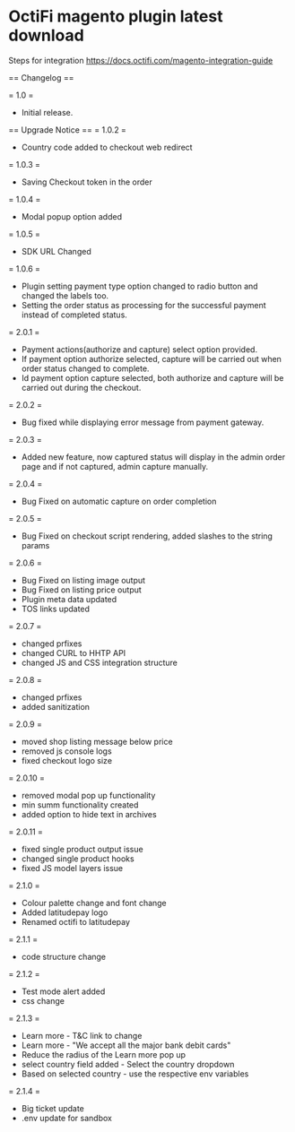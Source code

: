 # OctiFi magento plugin latest download

Steps for integration
https://docs.octifi.com/magento-integration-guide



== Changelog ==

= 1.0 =
* Initial release.

== Upgrade Notice ==
= 1.0.2 =
- Country code added to checkout web redirect

= 1.0.3 =
- Saving Checkout token in the order

= 1.0.4 =
- Modal popup option added

= 1.0.5 =
- SDK URL Changed

= 1.0.6 =
- Plugin setting payment type option changed to radio button and changed the labels too.
- Setting the order status as processing for the successful payment instead of completed status.

= 2.0.1 =
- Payment actions(authorize and capture) select option provided.
- If payment option authorize selected, capture will be carried out when order status changed to complete.
- Id payment option capture selected, both authorize and capture will be carried out during the checkout.

= 2.0.2 =
- Bug fixed while displaying error message from payment gateway.

= 2.0.3 =
- Added new feature, now captured status will display in the admin order page and if not captured, admin capture manually.

= 2.0.4 =
- Bug Fixed on automatic capture on order completion

= 2.0.5 =
- Bug Fixed on checkout script rendering, added slashes to the string params

= 2.0.6 =
- Bug Fixed on listing image output
- Bug Fixed on listing price output
- Plugin meta data updated
- TOS links updated

= 2.0.7 =
- changed prfixes
- changed CURL to HHTP API
- changed JS and CSS integration structure


= 2.0.8 =
- changed prfixes
- added sanitization

= 2.0.9 =
- moved shop listing message below price
- removed js console logs
- fixed checkout logo size

= 2.0.10 =
- removed modal pop up functionality
- min summ functionality created
- added option to hide text in archives

= 2.0.11 =
- fixed single product output issue
- changed single product hooks
- fixed JS model layers issue

= 2.1.0 =
- Colour palette change and font change
- Added latitudepay logo
- Renamed octifi to latitudepay

= 2.1.1 = 
- code structure change 

= 2.1.2 =
- Test mode alert added
- css change

= 2.1.3 =

- Learn more - T&C link to change
- Learn more - "We accept all the major bank debit cards"
- Reduce the radius of the Learn more pop up
- select country field added - Select the country dropdown
- Based on selected country - use the respective env variables

= 2.1.4 =

- Big ticket update
- .env update for sandbox